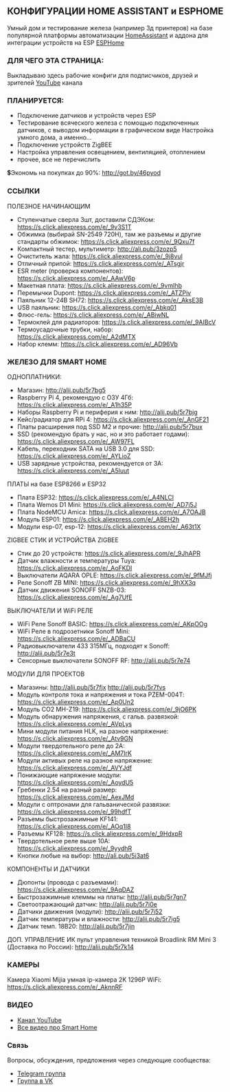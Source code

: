 ## КОНФИГУРАЦИИ HOME ASSISTANT и ESPHOME
Умный дом и тестирование железа (например 3д принтеров) на базе популярной платформы автоматизации <a href="https://www.home-assistant.io/">HomeAssistant</a> и аддона для интеграции устройств на ESP <a href="https://esphome.io/">ESPHome</a>

### ДЛЯ ЧЕГО ЭТА СТРАНИЦА:
Выкладываю здесь рабочие конфиги для подписчиков, друзей и зрителей <a href="https://www.youtube.com/channel/UCzI016x7MItBtQCJiSWI7yA">YouTube</a> канала

### ПЛАНИРУЕТСЯ:
* Подключение датчиков и устройств через ESP
* Тестирование всяческого железа с помощью подключенных датчиков, с выводом информации в графическом виде
Настройка умного дома, а именно...
* Подключение устройств ZigBEE
* Настройка управления освещением, вентиляцией, отоплением
* прочее, все не перечислить

💲Экономь на покупках до 90%: http://got.by/46pyod

### ССЫЛКИ

ПОЛЕЗНОЕ НАЧИНАЮЩИМ
* Ступенчатые сверла 3шт, доставили СДЭКом: https://s.click.aliexpress.com/e/_9v3S1T
* Обжимка (выбирай SN-2549 720H), там же разъемы и другие стандарты обжимок: https://s.click.aliexpress.com/e/_9Qxu7f
* Компактный тестер, мультиметр: http://ali.pub/3zozp5
* Очиститель жала: https://s.click.aliexpress.com/e/_9j8vul
* Отличный припой: https://s.click.aliexpress.com/e/_ATsgjr
* ESR meter (проверка компонентов): https://s.click.aliexpress.com/e/_AAwV6p
* Макетная плата: https://s.click.aliexpress.com/e/_9vmIhb
* Перемычки Dupont: https://s.click.aliexpress.com/e/_ATZPiv
* Паяльник 12-24В SH72: https://s.click.aliexpress.com/e/_AksE3B
* USB паяльник: https://s.click.aliexpress.com/e/_Abkq01
* Флюс-гель: https://s.click.aliexpress.com/e/_ABiwNL
* Термоклей для радиаторов: https://s.click.aliexpress.com/e/_9AIBcV
* Термоусадочные трубки, набор: https://s.click.aliexpress.com/e/_A2dMTX
* Набор клемм: https://s.click.aliexpress.com/e/_AD96Vb

### ЖЕЛЕЗО ДЛЯ SMART HOME

ОДНОПЛАТНИКИ:
* Магазин: http://alii.pub/5r7bg5
* Raspberry Pi 4, рекомендую с ОЗУ 4Гб: https://s.click.aliexpress.com/e/_A1h35P
* Наборы Raspberry Pi и периферия к ним: http://alii.pub/5r7bjg
* Кейс/радиатор для RPi 4: https://s.click.aliexpress.com/e/_AnGF21
* Платы расширения под SSD M2 и прочие: http://alii.pub/5r7bux
* SSD (рекомендую брать у нас, но и это работает годами): https://s.click.aliexpress.com/e/_AW97FL
* Кабель, переходник SATA на USB 3.0 для SSD: https://s.click.aliexpress.com/e/_AYLioZ
* USB зарядные устройства, рекомендуется от 3А: https://s.click.aliexpress.com/e/_A5Iuut

ПЛАТЫ на базе ESP8266 и ESP32
* Плата ESP32: https://s.click.aliexpress.com/e/_A4NLCl
* Плата Wemos D1 Mini: https://s.click.aliexpress.com/e/_AD7j5J
* Плата NodeMCU Amica: https://s.click.aliexpress.com/e/_A7OAJB
* Модуль ESP01: https://s.click.aliexpress.com/e/_ABEH2h
* Модули esp-07, esp-12: https://s.click.aliexpress.com/e/_A63t1X

ZIGBEE СТИК И УСТРОЙСТВА ZIGBEE
* Стик до 20 устройств: https://s.click.aliexpress.com/e/_9JhAPR
* Датчик влажности и температуры Tuya: https://s.click.aliexpress.com/e/_AoFKDI
* Выключатели AQARA OPLE: https://s.click.aliexpress.com/e/_9fMJfj
* Реле Sonoff ZB MINI: https://s.click.aliexpress.com/e/_9hXX3q
* Датчик движения SONOFF SNZB-03: https://s.click.aliexpress.com/e/_Ag7UfE

ВЫКЛЮЧАТЕЛИ И WiFi РЕЛЕ
* WiFi Реле Sonoff BASIC: https://s.click.aliexpress.com/e/_AKpOOg
* WiFi Реле в подрозетники Sonoff Mini: https://s.click.aliexpress.com/e/_ADBaCU
* Радиовыключатели 433 315МГц, подходят к Sonoff: http://alii.pub/5r7e3t
* Сенсорные выключатели SONOFF RF: http://alii.pub/5r7e74

МОДУЛИ ДЛЯ ПРОЕКТОВ
* Магазины: http://alii.pub/5r7fjx http://alii.pub/5r7fvs
* Модуль контроля тока и напряжения и тока PZEM-004T: https://s.click.aliexpress.com/e/_Ap0Un2
* Модуль CO2 MH-Z19: https://s.click.aliexpress.com/e/_9jO6PK
* Модуль обнаружения напряжения, с гальв. развязкой: https://s.click.aliexpress.com/e/_AVpLys
* Мини модули питания HLK, на разное напряжение: https://s.click.aliexpress.com/e/_Atv9GN
* Модули твердотельного реле до 2А: https://s.click.aliexpress.com/e/_AM7IrK
* Модули активых реле на разное напряжение: https://s.click.aliexpress.com/e/_AVYJdf
* Понижающие напряжение модули: https://s.click.aliexpress.com/e/_AoydU5
* Гребенки 2.54 на разный размер: https://s.click.aliexpress.com/e/_AexJMd
* Модули с оптронами для гальванической развязки: https://s.click.aliexpress.com/e/_99hdfT
* Разъемы быстрозажимные KF141: https://s.click.aliexpress.com/e/_AOq1I8
* Разъемы KF128: https://s.click.aliexpress.com/e/_9HdxpR
* Твердотельное реле выше 10А: https://s.click.aliexpress.com/e/_9yydhR
* Кнопки любые на выбор: http://ali.pub/5i3at6

КОМПОНЕНТЫ И ДАТЧИКИ
* Дюпонты (провода с разъемами): https://s.click.aliexpress.com/e/_9AqDAZ
* Быстрозажимные клеммы на платы: http://alii.pub/5r7gn7
* Cветоотражающий датчик: http://alii.pub/5r7i0e
* Датчики движения (модули): http://alii.pub/5r7i52
* Датчик температуры и влажности: http://alii.pub/5r7ig5
* Датчик темп. 18B20: http://alii.pub/5r7jin

ДОП. УПРАВЛЕНИЕ
ИК пульт управления техникой Broadlink RM Mini 3 (Доставка по России): http://alii.pub/5r7k14

### КАМЕРЫ
Камера Xiaomi Mijia умная ip-камера 2K 1296P WiFi: https://s.click.aliexpress.com/e/_AknnRF

### ВИДЕО
* <a href="https://www.youtube.com/channel/UCzI016x7MItBtQCJiSWI7yA">Канал YouTube</a>
* <a href="https://www.youtube.com/playlist?list=PL8e0h2prmGn2swbuRPyUbvTy9VmHrdvnT">Все видео про Smart Home</a>

### Связь
Вопросы, обсуждения, предложения через следующие сообщества:
* [Telegram группа](https://t.me/technarr)
* [Группа в VK](https://vk.com/technarrus)
